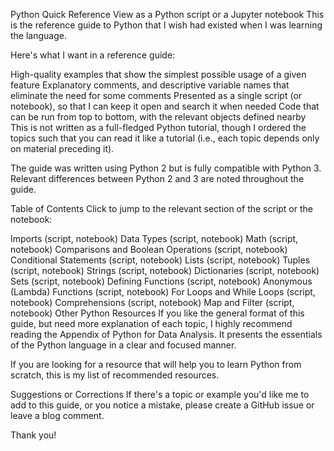 Python Quick Reference
View as a Python script or a Jupyter notebook
This is the reference guide to Python that I wish had existed when I was learning the language.

Here's what I want in a reference guide:

High-quality examples that show the simplest possible usage of a given feature
Explanatory comments, and descriptive variable names that eliminate the need for some comments
Presented as a single script (or notebook), so that I can keep it open and search it when needed
Code that can be run from top to bottom, with the relevant objects defined nearby
This is not written as a full-fledged Python tutorial, though I ordered the topics such that you can read it like a tutorial (i.e., each topic depends only on material preceding it).

The guide was written using Python 2 but is fully compatible with Python 3. Relevant differences between Python 2 and 3 are noted throughout the guide.

Table of Contents
Click to jump to the relevant section of the script or the notebook:

Imports (script, notebook)
Data Types (script, notebook)
Math (script, notebook)
Comparisons and Boolean Operations (script, notebook)
Conditional Statements (script, notebook)
Lists (script, notebook)
Tuples (script, notebook)
Strings (script, notebook)
Dictionaries (script, notebook)
Sets (script, notebook)
Defining Functions (script, notebook)
Anonymous (Lambda) Functions (script, notebook)
For Loops and While Loops (script, notebook)
Comprehensions (script, notebook)
Map and Filter (script, notebook)
Other Python Resources
If you like the general format of this guide, but need more explanation of each topic, I highly recommend reading the Appendix of Python for Data Analysis. It presents the essentials of the Python language in a clear and focused manner.

If you are looking for a resource that will help you to learn Python from scratch, this is my list of recommended resources.

Suggestions or Corrections
If there's a topic or example you'd like me to add to this guide, or you notice a mistake, please create a GitHub issue or leave a blog comment.

Thank you!
